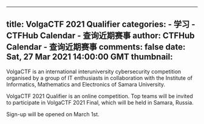 
---
title: VolgaCTF 2021 Qualifier
categories: 
    - 学习
    - CTFHub Calendar - 查询近期赛事
author: CTFHub Calendar - 查询近期赛事
comments: false
date: Sat, 27 Mar 2021 14:00:00 GMT
thumbnail: 
---

<div>   
VolgaCTF is an international interuniversity cybersecurity competition organised by a group of IT enthusiasts in collaboration with the Institute of Informatics, Mathematics and Electronics of Samara University.

VolgaCTF 2021 Qualifier is an online competition. Top teams will be invited to participate in VolgaCTF 2021 Final, which will be held in Samara, Russia.

Sign-up will be opened on March 1st.  
</div>
            